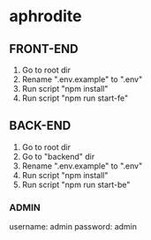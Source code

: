 # aphrodite

## FRONT-END
1. Go to root dir
2. Rename ".env.example" to ".env"
3. Run script "npm install"
4. Run script "npm run start-fe"

## BACK-END
1. Go to root dir
2. Go to "backend" dir
3. Rename ".env.example" to ".env"
4. Run script "npm install"
5. Run script "npm run start-be"

### ADMIN
username: admin
password: admin
